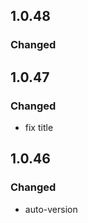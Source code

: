 


## 1.0.48
### Changed

## 1.0.47
### Changed
 - fix title

## 1.0.46
### Changed
 - auto-version
